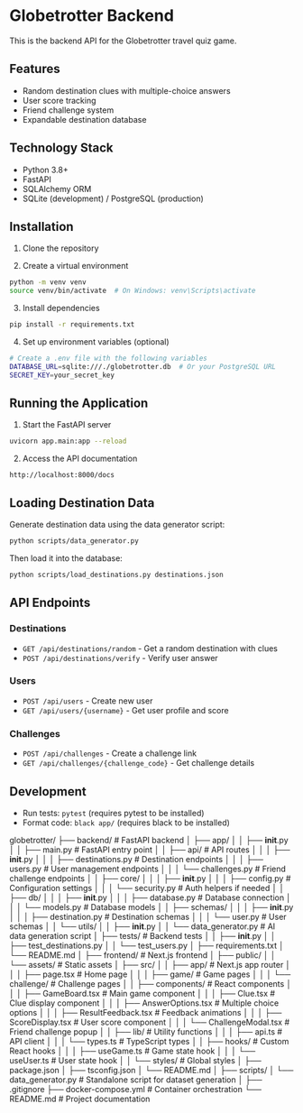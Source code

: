 # Globetrotter Backend

This is the backend API for the Globetrotter travel quiz game.

## Features

- Random destination clues with multiple-choice answers
- User score tracking
- Friend challenge system
- Expandable destination database

## Technology Stack

- Python 3.8+
- FastAPI
- SQLAlchemy ORM
- SQLite (development) / PostgreSQL (production)

## Installation

1. Clone the repository

2. Create a virtual environment

```bash
python -m venv venv
source venv/bin/activate  # On Windows: venv\Scripts\activate
```

3. Install dependencies

```bash
pip install -r requirements.txt
```

4. Set up environment variables (optional)

```bash
# Create a .env file with the following variables
DATABASE_URL=sqlite:///./globetrotter.db  # Or your PostgreSQL URL
SECRET_KEY=your_secret_key
```

## Running the Application

1. Start the FastAPI server

```bash
uvicorn app.main:app --reload
```

2. Access the API documentation

```
http://localhost:8000/docs
```

## Loading Destination Data

Generate destination data using the data generator script:

```bash
python scripts/data_generator.py
```

Then load it into the database:

```bash
python scripts/load_destinations.py destinations.json
```

## API Endpoints

### Destinations

- `GET /api/destinations/random` - Get a random destination with clues
- `POST /api/destinations/verify` - Verify user answer

### Users

- `POST /api/users` - Create new user
- `GET /api/users/{username}` - Get user profile and score

### Challenges

- `POST /api/challenges` - Create a challenge link
- `GET /api/challenges/{challenge_code}` - Get challenge details

## Development

- Run tests: `pytest` (requires pytest to be installed)
- Format code: `black app/` (requires black to be installed)


globetrotter/
├── backend/                      # FastAPI backend
│   ├── app/
│   │   ├── __init__.py
│   │   ├── main.py              # FastAPI entry point
│   │   ├── api/                 # API routes
│   │   │   ├── __init__.py
│   │   │   ├── destinations.py  # Destination endpoints
│   │   │   ├── users.py         # User management endpoints
│   │   │   └── challenges.py    # Friend challenge endpoints
│   │   ├── core/
│   │   │   ├── __init__.py
│   │   │   ├── config.py        # Configuration settings
│   │   │   └── security.py      # Auth helpers if needed
│   │   ├── db/
│   │   │   ├── __init__.py
│   │   │   ├── database.py      # Database connection
│   │   │   └── models.py        # Database models
│   │   ├── schemas/
│   │   │   ├── __init__.py
│   │   │   ├── destination.py   # Destination schemas
│   │   │   └── user.py          # User schemas
│   │   └── utils/
│   │       ├── __init__.py
│   │       └── data_generator.py # AI data generation script
│   ├── tests/                    # Backend tests
│   │   ├── __init__.py
│   │   ├── test_destinations.py
│   │   └── test_users.py
│   ├── requirements.txt
│   └── README.md
│
├── frontend/                     # Next.js frontend
│   ├── public/
│   │   └── assets/              # Static assets
│   ├── src/
│   │   ├── app/                 # Next.js app router
│   │   │   ├── page.tsx         # Home page
│   │   │   ├── game/            # Game pages
│   │   │   └── challenge/       # Challenge pages
│   │   ├── components/          # React components
│   │   │   ├── GameBoard.tsx    # Main game component
│   │   │   ├── Clue.tsx         # Clue display component
│   │   │   ├── AnswerOptions.tsx # Multiple choice options
│   │   │   ├── ResultFeedback.tsx # Feedback animations
│   │   │   ├── ScoreDisplay.tsx # User score component
│   │   │   └── ChallengeModal.tsx # Friend challenge popup
│   │   ├── lib/                 # Utility functions
│   │   │   ├── api.ts           # API client
│   │   │   └── types.ts         # TypeScript types
│   │   ├── hooks/               # Custom React hooks
│   │   │   ├── useGame.ts       # Game state hook
│   │   │   └── useUser.ts       # User state hook
│   │   └── styles/              # Global styles
│   ├── package.json
│   ├── tsconfig.json
│   └── README.md
│
├── scripts/
│   └── data_generator.py        # Standalone script for dataset generation
│
├── .gitignore
├── docker-compose.yml           # Container orchestration
└── README.md                    # Project documentation